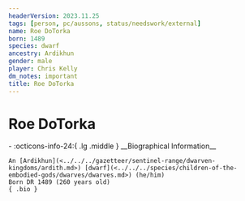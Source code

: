 ```yaml
---
headerVersion: 2023.11.25
tags: [person, pc/aussons, status/needswork/external]
name: Roe DoTorka
born: 1489
species: dwarf
ancestry: Ardikhun
gender: male
player: Chris Kelly
dm_notes: important
title: Roe DoTorka
---
```

# Roe DoTorka
<div class="grid cards ext-narrow-margin ext-one-column" markdown>
- :octicons-info-24:{ .lg .middle } __Biographical Information__

    An [Ardikhun](<../../../gazetteer/sentinel-range/dwarven-kingdoms/ardith.md>) [dwarf](<../../../species/children-of-the-embodied-gods/dwarves/dwarves.md>) (he/him)  
    Born DR 1489 (260 years old)  
    { .bio }

</div>


